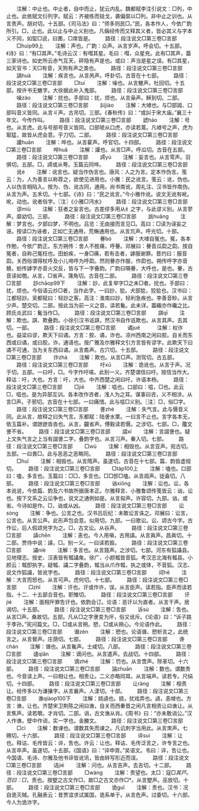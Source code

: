 <!-- { "loadSidebar": true } -->
　　注解：中止也。中止者，自中而止，犹云内乱。魏都赋李注引说文：□列，中止也。此依赋文衍列字。赋云：齐被练而铦戈，袭偏裻以□列。非中止之训也。从言贵声。胡对切。十五部。《司马法》曰：“师多则民□。”民，各本作人，今依广韵所引。□，止也。此以止与中止义别也。凡偁经传而又释其义者，皆必其义与字本义不同，如堲□说，曰圛，□席皆是。
　　路径：段注说文□第三卷□言部
　　□huìp99上
　　注解：声也。广韵：众声。从言岁声。呼会切。十五部。《诗》曰：“有□其声。”毛诗云汉：有嘒其星。毛曰：嘒，众星皃。此有□其声，葢三家诗也。如史所云赤气互天，砰隐有声是也。或曰：声当是星之误。有□其星，如天官书：天□有音，天狗有声之类也。
　　路径：段注说文□第三卷□言部
　　諣huà
　　注解：疾言也。从言呙声。呼卦切。古音在十七部。
　　路径：段注说文□第三卷□言部
　　□tuí
　　注解：噪也。从言魋声。杜回切。十五部。按许书无魋字。大徐据此补入鬼部。
　　路径：段注说文□第三卷□言部
　　噪zào
　　注解：扰也。手部曰：扰，烦也。从言喿声。稣到切。二部。
　　路径：段注说文□第三卷□言部
　　訆jiào
　　注解：大嘑也。与□部嘂、口部叫音义皆同。从言丩声。古吊切。三部。《春秋传》曰：“或訆于宋大庙。”襄三十年文。今传作叫。
　　路径：段注说文□第三卷□言部
　　諕háo
　　注解：号也。从言虎。此与号部号音义皆同。口部唬从口虎，亦读若暠。凡嘑号之声，虎为冣猛，故皆从虎会意。乎刀切。二部。
　　路径：段注说文□第三卷□言部
　　讙huān
　　注解：哗也。从言雚声。呼官切。十四部。
　　路径：段注说文□第三卷□言部
　　哗huā
　　注解：讙也。从言□声。呼瓜切。古音在五部。
　　路径：段注说文□第三卷□言部
　　謣yú
　　注解：妄言也。从言雩声。羽俱切。五部。□，謣或从荂。玉篇云同哗。
　　路径：段注说文□第三卷□言部
　　讹é
　　注解：讹言也。疑当作伪言也。唐风：人之为言。定本作伪言。笺云：为，人为善言以称荐之，欲使见进用也。小雅：民之讹言。笺云：讹，伪也。人以伪言相陷入。按为、伪、讹古同，通用。尚书南讹，周礼注、汉书皆作南伪。从言为声。五禾切。十七部。《诗》曰：“民之讹言。”今小雅作讹。说文无讹有吪。吪，动也。讹者俗字。〖注〗《小雅□沔水》
　　路径：段注说文□第三卷□言部
　　谬miù
　　注解：狂者之妄言也。古差缪多用从纟之字，与此谬义别。从言翏声。靡幼切。三部。
　　路径：段注说文□第三卷□言部
　　詤huǎnɡ
　　注解：梦言也。夕部曰梦，不明也。吕览：无由接而言见□。高曰：□读为诬妄之诬。按读□为诬者，正如亡无通用，荒幠通用也。从言巟声。呼光切。十部。
　　路径：段注说文□第三卷□言部
　　謈bó
　　注解：大嘑自冤也。冤，各本作勉，今依广韵正。东方朔传：舍人不胜痛，呼謈。邓展曰：謈音瓜瓝之瓝。按自冤者，自称己冤枉也。田蚡疾，一身□痛，若有击者，謼服谢罪。晋灼曰：服音瓝。关西俗谓得杖呼及小儿啼呼为呼瓝。然则謈亦作服，作瓝也。朔传呼字亦音髐，蚡传謼字亦音火交反，皆与下一字叠韵。广韵曰嗃謈，大呼也，是也。謈，古音读如匏。从言，□省声。蒲角切。古音在二部。
　　路径：段注说文□第三卷□言部
　　訬chāop99下
　　注解：訬，此复举字□之未□者。扰也。手部曰：扰，烦也。今俗语云炒□者，当作此字。一曰訬，狯。犬部狯，狡狯也。汉书曰：江都轻訬。吴都赋曰：轻訬之客。高注：淮南曰訬，轻利急疾也。李善音眇。从言少声。楚交切。二部。按此当为前一义之音。读若毚。此未详。葢緅亦作纔之比。顾氏炎武曰：毚当作□。
　　路径：段注说文□第三卷□言部
　　諆qī
　　注解：欺也。諆、欺叠韵。小徐引汉书诋諆，然汉书自作诋欺也。从言其声。去其切。一部。
　　路径：段注说文□第三卷□言部
　　谲jué　
　　注解：权诈也。益梁曰谬，欺天下曰谲。方言：胶、谲，诈也。凉州西南之闲曰胶。自关而东西或曰谲，或曰胶。诈，通语也。按广雅及尔雅释文引方言皆有谬字。此欺天下曰谲不可通，当为关东西曰谲。从言矞声。古穴切。十五部。
　　路径：段注说文□第三卷□言部
　　诈zhà
　　注解：欺也。从言□声。测驾切。古五部。
　　路径：段注说文□第三卷□言部
　　吁xū
　　注解：诡讹也。从言于声。况于切。五部。一曰吁，□。今字作吁嗟。此别一义。齐楚谓信曰吁。按信当作大。释诂：吁，大也。方言：吁，大也。中齐西楚之闲曰吁。许语本杨。
　　路径：段注说文□第三卷□言部
　　□jiē
　　注解：嗞也。口部曰：嗞，□也。此云□，嗞也。是为异部互训。各本改作咨者，浅人为之耳。谋事曰咨，义不相涉。从言□声。子邪切。古音在十七部。一曰痛惜。此与嗞□义别。〖注〗□，俗□字。
　　路径：段注说文□第三卷□言部
　　詟zhé
　　注解：失气言。此与慑音义同。此从言，故释之曰失气言。东都赋：陆詟水栗。一曰言不止也。言字各本无，依玉篇补。谓詍詍沓沓也。从言，龖省声。傅毅读若慑。之涉切。七部。□，籒文詟不省。
　　路径：段注说文□第三卷□言部
　　謵xí
　　注解：言謵詟也。疑上文失气言之上当有謵詟二字，叠韵字也。从言习声。秦入切。七部。
　　路径：段注说文□第三卷□言部
　　□wù
　　注解：相毁也。从言亚声。宛古切。五部。一曰畏□。此与恶恶之恶略同。
　　路径：段注说文□第三卷□言部
　　□huī
　　注解：相毁也。从言隋声。虽遂切。古音在十七部。篇、韵皆虚规切。
　　路径：段注说文□第三卷□言部
　　□tàp100上
　　注解：嗑也。口部曰：嗑，多言也。玉篇曰：□□，多言也。□□卽□嗑。从言阘声。徒盍切。八部。
　　路径：段注说文□第三卷□言部
　　讻xiōnɡ
　　注解：讼也。讼，各本讹说，今依篇、韵及六书故所据唐本正。尔雅释言、小雅鲁颂传笺皆云：讻，讼也。按下文系之云讼争也，说文之通例如是。从言匈声。许容切。九部。讻，或省。今诗如是作。□，讻或从凶。
　　路径：段注说文□第三卷□言部
　　讼sònɡ
　　注解：争也。公言之也。汉书吕后纪：未敢讼言诛之。邓展曰：讼言，公言也。从言公声。此形声包会意。似用切。九部。一曰歌讼。讼、颂古今字。古作讼，后人假颂皃字为之。□，古文讼。从谷声。
　　路径：段注说文□第三卷□言部
　　謓chēn
　　注解：恚也。今人用嗔，古用謓。从言眞声。昌眞切。十二部。贾侍中说：謓，□。别一义。一曰读若振。
　　路径：段注说文□第三卷□言部
　　讘niè
　　注解：多言也。从言聂声。之涉切。七部。河东有狐讘县。见地理志。按史、汉表皆有瓡讘矦。徐广、小颜瓡皆音狐。考汉志北海有瓡县。小颜云：瓡卽执字。疑瓡、讘二字叠韵，瓡当从爪作瓡，执之或体，不音狐。汉志、说文作狐讘，皆讹字也。
　　路径：段注说文□第三卷□言部
　　诃hē
　　注解：大言而怒也。从言可声。虎何切。十七部。
　　路径：段注说文□第三卷□言部
　　□zhǐ
　　注解：讦也。讦或作许，误。从言臣声。读若指。臣声而读若指，十二、十五部合音也。职雉切。
　　路径：段注说文□第三卷□言部
　　讦jié
　　注解：面相厈罪吿讦也。依韵会订。论语：恶讦以为直者。从言干声。居谒切。十五部。
　　路径：段注说文□第三卷□言部
　　诉sù
　　注解：吿也。从言□声。桑故切。五部。凡从□之字隶变为厈，俗又讹斥。《论语》曰：“诉子路于季孙。”宪问篇文。□，□或从言朔。愬，□或从朔心。今论语作此。
　　路径：段注说文□第三卷□言部
　　谮zèn
　　注解：愬也。论语谮、愬析言之，此统言之。从言朁声。庄荫切。七部。
　　路径：段注说文□第三卷□言部
　　谗chán
　　注解：谮也。从言毚声。士咸切。八部。
　　路径：段注说文□第三卷□言部
　　谴qiǎn
　　注解：谪问也。从言遣声。去战切。十四部。
　　路径：段注说文□第三卷□言部
　　谪zhé
　　注解：罚也。从言啻声。陟革切。十六部。
　　路径：段注说文□第三卷□言部
　　諯zhuān
　　注解：数也。谓数责也。今音读上声。一曰相让也。相责让。二义亦略同耳。从言端声。读若专。尺绢切。十四部。
　　路径：段注说文□第三卷□言部
　　让rànɡ
　　注解：相责让。经传多以为谦攘字。从言襄声。人漾切。十部。
　　路径：段注说文□第三卷□言部
　　谯qiàop100下
　　注解：娆譊也。娆，扰戏弄也。譊，恚嘑也。方言：谯，让也。齐楚宋卫荆陈之闲曰谯，自关而西秦晋之闲凡言相责让曰谯让。从言焦声。读若嚼。才肖切。二部。诮，古文谯从肖。《周书》曰：“亦未敢诮公。”汉人作谯，壁中作诮，实一字也。金縢文。
　　路径：段注说文□第三卷□言部
　　□cì
　　注解：数谏也。谓数其失而谏之。凡讥刺字当用此。从言朿声。七赐切。十六部。
　　路径：段注说文□第三卷□言部
　　谇suì
　　注解：让也。释诂、毛传皆云：谇，吿也。许云：让也。释诂、毛传泛言之，许专言之也。从言卒声。虽遂切。十五部。《国语》曰：“谇申胥。”吴语文。韦曰：谇，吿让也。今国语、毛诗、尔雅及他书谇皆讹讯，皆由转写形近而误。
　　路径：段注说文□第三卷□言部
　　诘jié
　　注解：问也。从言吉声。去吉切。十二部。
　　路径：段注说文□第三卷□言部
　　□wànɡ
　　注解：责望也。太□：寇□*其戸。范曰：□*，责也。按朢之古文作□，故□之古文亦作□*。从言朢声。巫放切。十部。
　　路径：段注说文□第三卷□言部
　　诡ɡuǐ
　　注解：责也。汉书：况自诡灭贼。孔融表云：昔贾谊求试属国，诡系单于。从言危声。过委切。十六部。今人为诡诈字。
